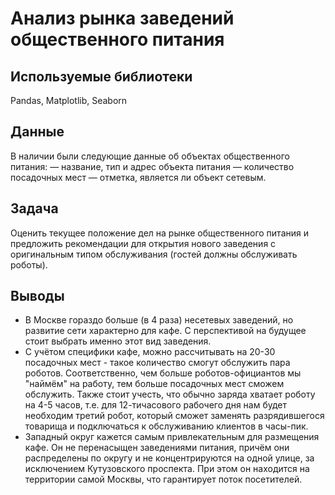 # Анализ рынка заведений общественного питания


## Используемые библиотеки
Pandas, Matplotlib, Seaborn


## Данные

В наличии были следующие данные об объектах общественного питания:
— название, тип и адрес объекта питания
— количество посадочных мест
— отметка, является ли объект сетевым.


## Задача

Оценить текущее положение дел на рынке общественного питания и предложить рекомендации для открытия нового заведения с оригинальным типом обслуживания (гостей должны обслуживать роботы).


## Выводы
- В Москве гораздо больше (в 4 раза) несетевых заведений, но развитие сети характерно для кафе. С перспективой на будущее стоит выбрать именно этот вид заведения.
- С учётом специфики кафе, можно рассчитывать на 20-30 посадочных мест - такое количество смогут обслужить пара роботов. Соответственно, чем больше роботов-официантов мы "наймём" на работу, тем больше посадочных мест сможем обслужить. Также стоит учесть, что обычно заряда хватает роботу на 4-5 часов, т.е. для 12-тичасового рабочего дня нам будет необходим третий робот, который сможет заменять разрядившегося товарища и подключаться к обслуживанию клиентов в часы-пик.
- Западный округ кажется самым привлекательным для размещения кафе. Он не перенасыщен заведениями питания, причём они распределены по округу и не концентрируются на одной улице, за исключением Кутузовского проспекта. При этом он находится на территории самой Москвы, что гарантирует поток посетителей.
